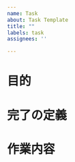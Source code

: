 ```yaml
---
name: Task
about: Task Template
title: ""
labels: task
assignees: ''

---
```


# <!-- 必須 --> 目的 


# <!-- 必須 --> 完了の定義


# <!-- 任意 --> 作業内容


